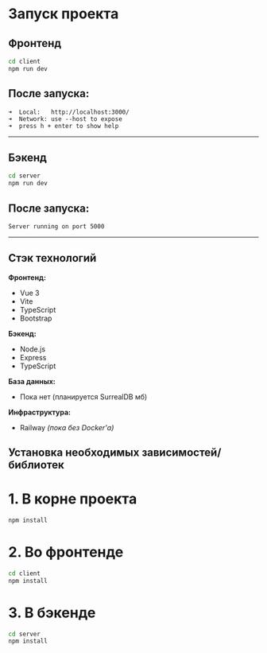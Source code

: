 # Запуск проекта

## Фронтенд

```bash
cd client
npm run dev
```

## После запуска:
```
➜  Local:   http://localhost:3000/
➜  Network: use --host to expose
➜  press h + enter to show help
```

---

## Бэкенд

```bash
cd server
npm run dev
```

## После запуска:
```
Server running on port 5000
```

---
## Стэк технологий

**Фронтенд:**  
- Vue 3  
- Vite  
- TypeScript  
- Bootstrap  

**Бэкенд:**  
- Node.js  
- Express  
- TypeScript  

**База данных:**  
- Пока нет (планируется SurrealDB мб)

**Инфраструктура:**  
- Railway *(пока без Docker'а)*


## Установка необходимых зависимостей/библиотек
# 1. В корне проекта
```bash
npm install
```

# 2. Во фронтенде
```bash
cd client
npm install
```

# 3. В бэкенде
```bash
cd server
npm install
```